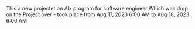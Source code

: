 This a new projectet on Alx program for software engineer 
Which was drop on the   Project over - took place from Aug 17, 2023 6:00 AM to Aug 18, 2023 6:00 AM
